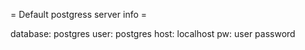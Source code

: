 = Default postgress server info =

database: postgres
user: postgres
host: localhost
pw: user password 
<!-- if using posgres user and pw is not set, u can do it with $ALTER USER postgres WITH PASSWORD 'new_password'; from postgres cli -->